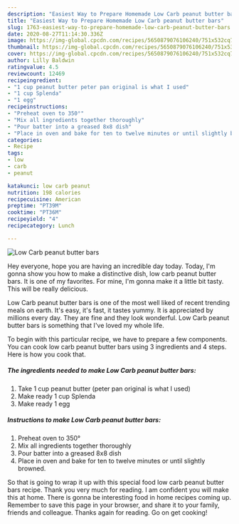 ```yaml
---
description: "Easiest Way to Prepare Homemade Low Carb peanut butter bars"
title: "Easiest Way to Prepare Homemade Low Carb peanut butter bars"
slug: 1763-easiest-way-to-prepare-homemade-low-carb-peanut-butter-bars
date: 2020-08-27T11:14:30.336Z
image: https://img-global.cpcdn.com/recipes/5650879076106240/751x532cq70/low-carb-peanut-butter-bars-recipe-main-photo.jpg
thumbnail: https://img-global.cpcdn.com/recipes/5650879076106240/751x532cq70/low-carb-peanut-butter-bars-recipe-main-photo.jpg
cover: https://img-global.cpcdn.com/recipes/5650879076106240/751x532cq70/low-carb-peanut-butter-bars-recipe-main-photo.jpg
author: Lilly Baldwin
ratingvalue: 4.5
reviewcount: 12469
recipeingredient:
- "1 cup peanut butter peter pan original is what I used"
- "1 cup Splenda"
- "1 egg"
recipeinstructions:
- "Preheat oven to 350°"
- "Mix all ingredients together thoroughly"
- "Pour batter into a greased 8x8 dish"
- "Place in oven and bake for ten to twelve minutes or until slightly browned."
categories:
- Recipe
tags:
- low
- carb
- peanut

katakunci: low carb peanut 
nutrition: 198 calories
recipecuisine: American
preptime: "PT39M"
cooktime: "PT36M"
recipeyield: "4"
recipecategory: Lunch

---
```



![Low Carb peanut butter bars](https://img-global.cpcdn.com/recipes/5650879076106240/751x532cq70/low-carb-peanut-butter-bars-recipe-main-photo.jpg)

Hey everyone, hope you are having an incredible day today. Today, I'm gonna show you how to make a distinctive dish, low carb peanut butter bars. It is one of my favorites. For mine, I'm gonna make it a little bit tasty. This will be really delicious.



Low Carb peanut butter bars is one of the most well liked of recent trending meals on earth. It's easy, it's fast, it tastes yummy. It is appreciated by millions every day. They are fine and they look wonderful. Low Carb peanut butter bars is something that I've loved my whole life.


To begin with this particular recipe, we have to prepare a few components. You can cook low carb peanut butter bars using 3 ingredients and 4 steps. Here is how you cook that.

<!--inarticleads1-->

##### The ingredients needed to make Low Carb peanut butter bars:

1. Take 1 cup peanut butter (peter pan original is what I used)
1. Make ready 1 cup Splenda
1. Make ready 1 egg




<!--inarticleads2-->

##### Instructions to make Low Carb peanut butter bars:

1. Preheat oven to 350°
1. Mix all ingredients together thoroughly
1. Pour batter into a greased 8x8 dish
1. Place in oven and bake for ten to twelve minutes or until slightly browned.




So that is going to wrap it up with this special food low carb peanut butter bars recipe. Thank you very much for reading. I am confident you will make this at home. There is gonna be interesting food in home recipes coming up. Remember to save this page in your browser, and share it to your family, friends and colleague. Thanks again for reading. Go on get cooking!
